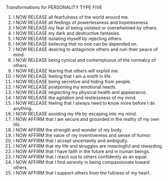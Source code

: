 Transformations for PERSONALITY TYPE FIVE
1. I NOW RELEASE all fearfulness of the world around me.
2. I NOW RELEASE all feelings of powerlessness and hopelessness.
3. I NOW RELEASE my fear of being violated or overwhelmed by others.
4. I NOW RELEASE my dark and destructive fantasies. 
5. I NOW RELEASE isolating myself by rejecting others.
6. I NOW RELEASE believing that no one can be depended on.
7. I NOW RELEASE desiring to antagonize others and ruin their peace of mind.
8. I NOW RELEASE being cynical and contemptuous of the normalcy of others.
9. I NOW RELEASE fearing that others will exploit me.
10. I NOW RELEASE feeling that I am a misfit in life.
11. I NOW RELEASE being secretive and hiding from people.
12. I NOW RELEASE postponing my emotional needs.
13. I NOW RELEASE neglecting my physical health and appearance.
14. I NOW RELEASE the agitation and restlessness of my mind.
15. I NOW RELEASE feeling that I always need to know more before I do anything.
16. I NOW RELEASE avoiding my life by escaping into my mind.
17. I NOW AFFIRM that I am secure and grounded in the reality of my own life.
18. I NOW AFFIRM the strength and wonder of my body.
19. I NOW AFFIRM the value of my inventiveness and sense of humor.
20. I NOW AFFIRM that I accept uncertainty and ambiguity.
21. I NOW AFFIRM that my life and struggles are meaningful and rewarding.
22. I NOW AFFIRM that I have faith in the future and in human beings.
23. I NOW AFFIRM that I reach out to others confidently as an equal. 
24. I NOW AFFIRM that I find serenity in being compassionate toward others.
25. I NOW AFFIRM that I support others from the fullness of my heart.